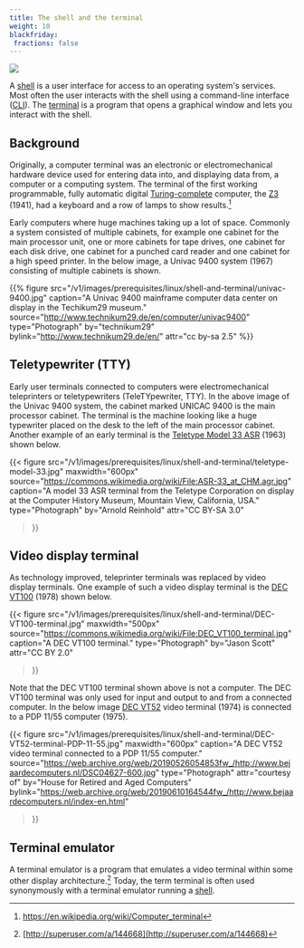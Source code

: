 ```yaml
---
title: The shell and the terminal
weight: 10
blackfriday:
 fractions: false
---
```



![](/v1/images/prerequisites/linux/shell-and-terminal/terminal-icon.png)

A [shell][shell] is a user interface for access to an operating system's services. Most
often the user interacts with the shell using a
command-line interface ([CLI][cli]). The [terminal][terminal-emulator] is a program that opens a graphical window and lets you interact
with the shell.

[shell]:https://en.wikipedia.org/wiki/Shell_(computing)
[terminal-emulator]: https://en.wikipedia.org/wiki/Terminal_emulator 
[cli]: https://en.wikipedia.org/wiki/Command-line_interface 

## Background 

Originally, a computer terminal was an electronic or electromechanical hardware
device used for entering data into, and displaying data from, a computer or a
computing system. The terminal of the first working programmable, fully
automatic digital [Turing-complete][turing-complete] computer, the [Z3][z3] (1941), had a keyboard and a
row of lamps to show results.[^computer-terminal]

[z3]: https://en.wikipedia.org/wiki/Z3_(computer) 

[turing-complete]: https://en.wikipedia.org/wiki/Turing_completeness

[^computer-terminal]: https://en.wikipedia.org/wiki/Computer_terminal

Early computers where huge machines taking up a lot of space. Commonly a system
consisted of multiple cabinets, for example one cabinet for the main processor
unit, one or more cabinets for tape drives, one cabinet for each disk drive, one
cabinet for a punched card reader and one cabinet for a high speed printer. In the
below image, a Univac 9400 system (1967) consisting of multiple cabinets is
shown.

{{% figure
   src="/v1/images/prerequisites/linux/shell-and-terminal/univac-9400.jpg"
   caption="A Univac 9400 mainframe computer data center on display in the Techikum29 museum."
   source="http://www.technikum29.de/en/computer/univac9400"
   type="Photograph"
   by="technikum29"
   bylink="http://www.technikum29.de/en/"
   attr="cc by-sa 2.5"
%}}


<!-- More info on Univac 9400  http://www.technikum29.de/en/computer/univac9400 --> 

## Teletypewriter (TTY)

Early user terminals connected to computers were electromechanical
teleprinters or teletypewriters (TeleTYpewriter, TTY). In the above image of the
Univac 9400 system, the cabinet marked UNICAC 9400 is the main
processor cabinet. The terminal is the machine looking like a huge typewriter
placed on the desk to the left of the main processor cabinet. Another example of an early terminal is
the [Teletype Model 33 ASR][teletype-33-asr] (1963) shown below.

[teletype-33-asr]:https://en.wikipedia.org/wiki/Teletype_Model_33 
{{< figure 
    src="/v1/images/prerequisites/linux/shell-and-terminal/teletype-model-33.jpg"
    maxwidth="600px"
    source="https://commons.wikimedia.org/wiki/File:ASR-33_at_CHM.agr.jpg"
    caption="A model 33 ASR terminal from the Teletype Corporation on display at the Computer History Museum, Mountain View, California, USA."
    type="Photograph"
    by="Arnold Reinhold"
    attr="CC BY-SA 3.0"
    
>}}

## Video display terminal

As technology improved, teleprinter terminals was replaced by video display 
terminals. One example of such a video display terminal is the [DEC VT100][vt-100] (1978)
shown below.

[vt-100]: https://en.wikipedia.org/wiki/VT100 

{{< figure
    src="/v1/images/prerequisites/linux/shell-and-terminal/DEC-VT100-terminal.jpg"
    maxwidth="500px"
    source="https://commons.wikimedia.org/wiki/File:DEC_VT100_terminal.jpg"
    caption="A DEC VT100 terminal."
    type="Photograph"
    by="Jason Scott"
    attr="CC BY 2.0"
>}}


Note that the DEC VT100 terminal shown above is not a computer. The DEC
VT100 terminal was
only used for input and output to and from a connected computer. In the below image [DEC VT52](https://en.wikipedia.org/wiki/VT52) video terminal (1974) is connected to a PDP 11/55 computer (1975). 

{{< figure 
    src="/v1/images/prerequisites/linux/shell-and-terminal/DEC-VT52-terminal-PDP-11-55.jpg"
    maxwidth="600px"
    caption="A DEC VT52 video terminal connected to a PDP 11/55 computer."
    source="https://web.archive.org/web/20190526054853fw_/http://www.bejaardecomputers.nl/DSC04627-600.jpg"
    type="Photograph"
    attr="courtesy of"
    by="House for Retired and Aged Computers"
    bylink="https://web.archive.org/web/20190610164544fw_/http://www.bejaardecomputers.nl/index-en.html"
>}}

<!--
{{% figure
           src="/images/prerequisites/linux/shell-and-terminal/pdp-11-40.jpg" 
           maxwidth="450px"
           caption="A PDP-11/40 computer as exhibited in Vienna Technical Museumwith with the processor at the bottom and a TU56 dual DECtape drive is installed above it."
           type="Photograph"
           source="https://commons.wikimedia.org/wiki/File:Pdp-11-40.jpg"
           attr="CC-BY-SA 3.0"
           by="Stefan Kögl"
           bylink="fo"
%}}
-->

## Terminal emulator

A terminal emulator is a program that emulates a video terminal within some
other display architecture.[^terminal] Today, the term terminal is
often used synonymously with a terminal emulator running a [shell][shell].


[teleprinter]: https://en.wikipedia.org/wiki/Teleprinter
[^terminal]: [http://superuser.com/a/144668](http://superuser.com/a/144668)


